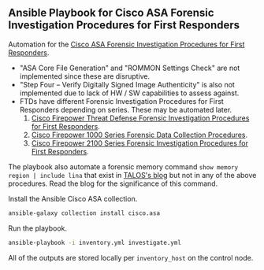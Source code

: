 ## Ansible Playbook for Cisco ASA Forensic Investigation Procedures for First Responders

Automation for the [Cisco ASA Forensic Investigation Procedures for First Responders](https://sec.cloudapps.cisco.com/security/center/resources/forensic_guides/asa_forensic_investigation.html).
- "ASA Core File Generation" and "ROMMON Settings Check" are not implemented since these are disruptive.
- "Step Four – Verify Digitally Signed Image Authenticity" is also not implemented due to lack of HW / SW capabilities to assess against.
- FTDs have different Forensic Investigation Procedures for First Responders depending on series. These may be automated later.
  1. [Cisco Firepower Threat Defense Forensic Investigation Procedures for First Responders](https://sec.cloudapps.cisco.com/security/center/resources/forensic_guides/ftd_forensic_investigation.html).
  2. [Cisco Firepower 1000 Series Forensic Data Collection Procedures](https://sec.cloudapps.cisco.com/security/center/resources/forensic_guides/firepower1000_forensic_investigation.html).
  3. [Cisco Firepower 2100 Series Forensic Investigation Procedures for First Responders](https://sec.cloudapps.cisco.com/security/center/resources/forensic_guides/firepower2100_forensic_investigation.html).
 
The playbook also automate a forensic memory command ```show memory region | include lina``` that exist in [TALOS's blog](https://blog.talosintelligence.com/arcanedoor-new-espionage-focused-campaign-found-targeting-perimeter-network-devices/) but not in any of the above procedures. Read the blog for the significance of this command.

Install the Ansible Cisco ASA collection.

```bash
ansible-galaxy collection install cisco.asa
```

Run the playbook.

```bash
ansible-playbook -i inventory.yml investigate.yml
```

All of the outputs are stored locally per ```inventory_host``` on the control node.
